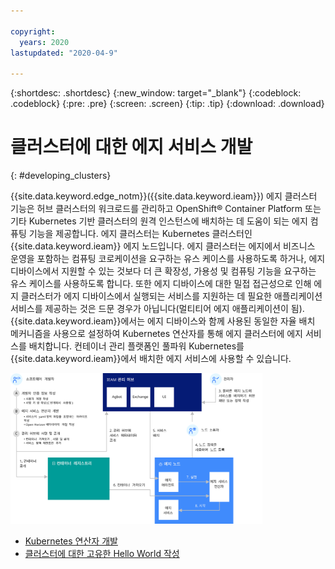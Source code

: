 ```yaml
---

copyright:
  years: 2020
lastupdated: "2020-04-9"

---
```


{:shortdesc: .shortdesc}
{:new_window: target="_blank"}
{:codeblock: .codeblock}
{:pre: .pre}
{:screen: .screen}
{:tip: .tip}
{:download: .download}

# 클러스터에 대한 에지 서비스 개발
{: #developing_clusters}

{{site.data.keyword.edge_notm}}({{site.data.keyword.ieam}}) 에지 클러스터 기능은 허브 클러스터의 워크로드를 관리하고 OpenShift® Container Platform 또는 기타 Kubernetes 기반 클러스터의 원격 인스턴스에 배치하는 데 도움이 되는 에지 컴퓨팅 기능을 제공합니다. 에지 클러스터는 Kubernetes 클러스터인 {{site.data.keyword.ieam}} 에지 노드입니다. 에지 클러스터는 에지에서 비즈니스 운영을 포함하는 컴퓨팅 코로케이션을 요구하는 유스 케이스를 사용하도록 하거나, 에지 디바이스에서 지원할 수 있는 것보다 더 큰 확장성, 가용성 및 컴퓨팅 기능을 요구하는 유스 케이스를 사용하도록 합니다. 또한 에지 디바이스에 대한 밀접 접근성으로 인해 에지 클러스터가 에지 디바이스에서 실행되는 서비스를 지원하는 데 필요한 애플리케이션 서비스를 제공하는 것은 드문 경우가 아닙니다(멀티티어 에지 애플리케이션이 됨). {{site.data.keyword.ieam}}에서는 에지 디바이스와 함께 사용된 동일한 자율 배치 메커니즘을 사용으로 설정하여 Kubernetes 연산자를 통해 에지 클러스터에 에지 서비스를 배치합니다. 컨테이너 관리 플랫폼인 풀파워 Kubernetes를 {{site.data.keyword.ieam}}에서 배치한 에지 서비스에 사용할 수 있습니다.

<img src="../../images/edge/03b_Developing_edge_service_for_cluster.svg" width="80%" alt="클러스터에 대한 에지 서비스 개발">

* [Kubernetes 연산자 개발](service_operators.md)
* [클러스터에 대한 고유한 Hello World 작성](creating_hello_world.md)
